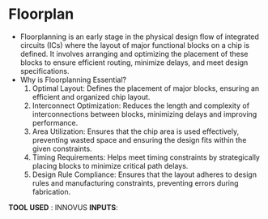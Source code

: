 # Floorplan

* Floorplanning is an early stage in the physical design flow of integrated circuits (ICs) where the layout of major functional blocks on a chip is defined. It involves arranging and optimizing the placement of these blocks to ensure efficient routing, minimize delays, and meet design specifications.
* Why is Floorplanning Essential?
    1. Optimal Layout: Defines the placement of major blocks, ensuring an efficient and organized chip layout.
    2. Interconnect Optimization: Reduces the length and complexity of interconnections between blocks, minimizing delays and improving performance.
    3. Area Utilization: Ensures that the chip area is used effectively, preventing wasted space and ensuring the design fits within the given constraints.
    4. Timing Requirements: Helps meet timing constraints by strategically placing blocks to minimize critical path delays.
    5. Design Rule Compliance: Ensures that the layout adheres to design rules and manufacturing constraints, preventing errors during fabrication.

**TOOL USED** : INNOVUS
**INPUTS**: 
